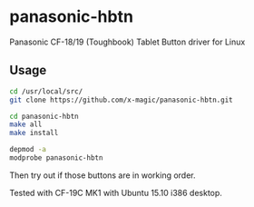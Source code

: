 # panasonic-hbtn
Panasonic CF-18/19 (Toughbook) Tablet Button driver for Linux

## Usage
```bash
cd /usr/local/src/
git clone https://github.com/x-magic/panasonic-hbtn.git

cd panasonic-hbtn
make all
make install

depmod -a
modprobe panasonic-hbtn
```
Then try out if those buttons are in working order. 

Tested with CF-19C MK1 with Ubuntu 15.10 i386 desktop. 
